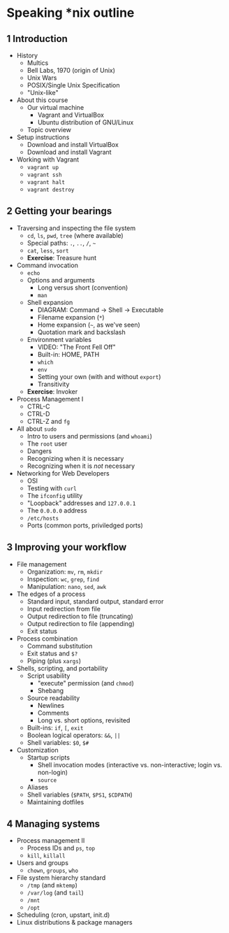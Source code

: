 # Speaking \*nix outline

## 1 Introduction

- History
  - Multics
  - Bell Labs, 1970 (origin of Unix)
  - Unix Wars
  - POSIX/Single Unix Specification
  - "Unix-like"
- About this course
  - Our virtual machine
    - Vagrant and VirtualBox
    - Ubuntu distribution of GNU/Linux
  - Topic overview
- Setup instructions
  - Download and install VirtualBox
  - Download and install Vagrant
- Working with Vagrant
  - `vagrant up`
  - `vagrant ssh`
  - `vagrant halt`
  - `vagrant destroy`

## 2 Getting your bearings

- Traversing and inspecting the file system
  - `cd`, `ls`, `pwd`, `tree` (where available)
  - Special paths: `.`, `..`, `/`, `~`
  - `cat`, `less`, `sort`
  - **Exercise**: Treasure hunt
- Command invocation
  - `echo`
  - Options and arguments
    - Long versus short (convention)
    - `man`
  - Shell expansion
    - DIAGRAM: Command -> Shell -> Executable
    - Filename expansion (`*`)
    - Home expansion (`~`, as we've seen)
    - Quotation mark and backslash
  - Environment variables
    - VIDEO: "The Front Fell Off"
    - Built-in: HOME, PATH
    - `which`
    - `env`
    - Setting your own (with and without `export`)
    - Transitivity
  - **Exercise**: Invoker
- Process Management I
  - CTRL-C
  - CTRL-D
  - CTRL-Z and `fg`
- All about `sudo`
  - Intro to users and permissions (and `whoami`)
  - The `root` user
  - Dangers
  - Recognizing when it is necessary
  - Recognizing when it is *not* necessary
- Networking for Web Developers
  - OSI
  - Testing with `curl`
  - The `ifconfig` utility
  - "Loopback" addresses and `127.0.0.1`
  - The `0.0.0.0` address
  - `/etc/hosts`
  - Ports (common ports, priviledged ports)

## 3 Improving your workflow

- File management
  - Organization: `mv`, `rm`, `mkdir`
  - Inspection: `wc`, `grep`, `find`
  - Manipulation: `nano`, `sed`, `awk`
- The edges of a process
  - Standard input, standard output, standard error
  - Input redirection from file
  - Output redirection to file (truncating)
  - Output redirection to file (appending)
  - Exit status
- Process combination
  - Command substitution
  - Exit status and `$?`
  - Piping (plus `xargs`)
- Shells, scripting, and portability
  - Script usability
    - "execute" permission (and `chmod`)
    - Shebang
  - Source readability
    - Newlines
    - Comments
    - Long vs. short options, revisited
  - Built-ins: `if`, `[`, `exit`
  - Boolean logical operators: `&&`, `||`
  - Shell variables: `$0`, `$#`
- Customization
  - Startup scripts
    - Shell invocation modes (interactive vs. non-interactive; login vs.
      non-login)
    - `source`
  - Aliases 
  - Shell variables (`$PATH`, `$PS1`, `$CDPATH`)
  - Maintaining dotfiles

## 4 Managing systems

- Process management II
  - Process IDs and `ps`, `top`
  - `kill`, `killall`
- Users and groups
  - `chown`, `groups`, `who`
- File system hierarchy standard
  - `/tmp` (and `mktemp`)
  - `/var/log` (and `tail`)
  - `/mnt`
  - `/opt`
- Scheduling (cron, upstart, init.d)
- Linux distributions & package managers
